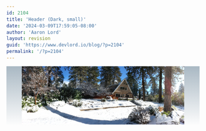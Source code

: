 ```yaml
---
id: 2104
title: 'Header (Dark, small)'
date: '2024-03-09T17:59:05-08:00'
author: 'Aaron Lord'
layout: revision
guid: 'https://www.devlord.io/blog/?p=2104'
permalink: '/?p=2104'
---
```


<!-- wp:group {"align":"full","style":{"elements":{"link":{"color":{"text":"var:preset|color|background"}}},"spacing":{"padding":{"top":"0px","bottom":"0px"}},"color":{"gradient":"linear-gradient(0deg,rgba(255,255,255,0) 0%,rgb(169,184,195) 100%)"}},"textColor":"background","layout":{"inherit":true,"type":"constrained"}} -->
<div class="wp-block-group alignfull has-background-color has-text-color has-background has-link-color" style="background:linear-gradient(0deg,rgba(255,255,255,0) 0%,rgb(169,184,195) 100%);padding-top:0px;padding-bottom:0px"><!-- wp:template-part {"slug":"header","theme":"twentytwentytwo","tagName":"header","align":"wide"} /-->

<!-- wp:image {"align":"wide","id":1899,"sizeSlug":"full","linkDestination":"none"} -->
<figure class="wp-block-image alignwide size-full"><img src="/wp-content/uploads/2013/12/2013-12-07-10-39-30.jpg" alt="" class="wp-image-1899"/></figure>
<!-- /wp:image --></div>
<!-- /wp:group -->

<!-- wp:spacer {"height":"66px"} -->
<div style="height:66px" aria-hidden="true" class="wp-block-spacer"></div>
<!-- /wp:spacer -->